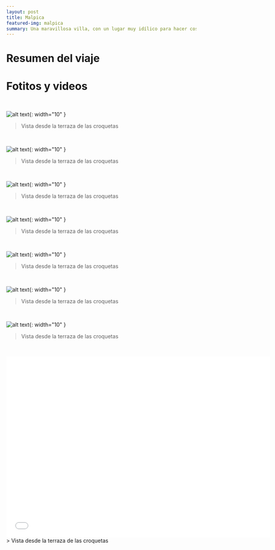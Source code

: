 ```yaml
---
layout: post
title: Malpica
featured-img: malpica
summary: Una maravillosa villa, con un lugar muy idílico para hacer cositas
---
```


# Resumen del viaje


# Fotitos y videos

&nbsp;

![alt text](/assets/img/posts/Malpica/Malpica2.jpeg){: width="10" }

> Vista desde la terraza de las croquetas

&nbsp;

![alt text](/assets/img/posts/Malpica/Malpica3.jpeg){: width="10" }

> Vista desde la terraza de las croquetas

&nbsp;

![alt text](/assets/img/posts/Malpica/Malpica4.jpeg){: width="10" }

> Vista desde la terraza de las croquetas

&nbsp;

![alt text](/assets/img/posts/Malpica/Malpica5.jpeg){: width="10" }

> Vista desde la terraza de las croquetas

&nbsp;

![alt text](/assets/img/posts/Malpica/Malpica6.jpeg){: width="10" }

> Vista desde la terraza de las croquetas

&nbsp;

![alt text](/assets/img/posts/Malpica/Malpica7.jpeg){: width="10" }

> Vista desde la terraza de las croquetas

&nbsp;

![alt text](/assets/img/posts/Malpica/Malpica1.jpeg){: width="10" }

> Vista desde la terraza de las croquetas

&nbsp;

<div class="embed-container">
  <iframe
      src="/assets/img/posts/Malpica/MalpicaVideo.mp4"
      width="700"
      height="480"
      frameborder="0"
      allowfullscreen=""
      allow="autoplay; encrypted-media">
  </iframe>
</div>
> Vista desde la terraza de las croquetas